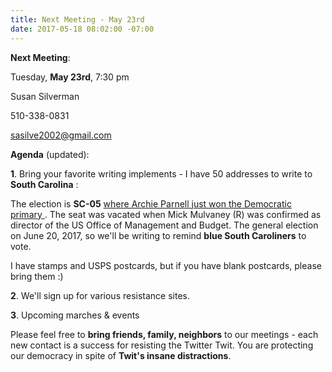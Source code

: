 ```yaml
---
title: Next Meeting - May 23rd
date: 2017-05-18 08:02:00 -07:00
---
```


**Next Meeting**:

Tuesday, **May 23rd**, 7:30 pm

Susan Silverman

510-338-0831

sasilve2002@gmail.com

**Agenda** (updated):  

**1**. Bring your favorite writing implements - I have 50 addresses to write to **South Carolina** :  

The election is **SC-05** [where Archie Parnell just won the Democratic primary ](https://ballotpedia.org/Archie_Parnell).  The seat was vacated when Mick Mulvaney (R) was confirmed as director of the US Office of Management and Budget.  The general election on June 20, 2017, so we'll be writing to remind **blue South Caroliners** to vote.

I have stamps and USPS postcards, but if you have blank postcards, please bring them :)

**2**. We'll sign up for various resistance sites.

**3**. Upcoming marches & events

Please feel free to **bring friends, family, neighbors** to our meetings - each new contact is a success for resisting the Twitter Twit.  You are protecting our democracy in spite of **Twit's insane distractions**.



